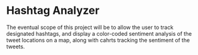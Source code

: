 # Hashtag Analyzer

The eventual scope of this project will be to allow the user to track designated hashtags, and display a color-coded sentiment analysis of the tweet locations on a map, along with cahrts tracking the sentiment of the tweets.
